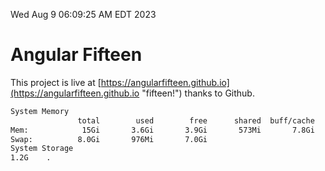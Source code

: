 Wed Aug  9 06:09:25 AM EDT 2023

# Angular Fifteen


This project is live at [https://angularfifteen.github.io](https://angularfifteen.github.io "fifteen!") thanks to Github.

```bash
System Memory
               total        used        free      shared  buff/cache   available
Mem:            15Gi       3.6Gi       3.9Gi       573Mi       7.8Gi        10Gi
Swap:          8.0Gi       976Mi       7.0Gi
System Storage
1.2G	.
```
```bash
